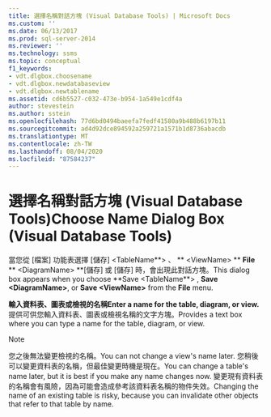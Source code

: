 ```yaml
---
title: 選擇名稱對話方塊 (Visual Database Tools) | Microsoft Docs
ms.custom: ''
ms.date: 06/13/2017
ms.prod: sql-server-2014
ms.reviewer: ''
ms.technology: ssms
ms.topic: conceptual
f1_keywords:
- vdt.dlgbox.choosename
- vdt.dlgbox.newdatabaseview
- vdt.dlgbox.newtablename
ms.assetid: cd6b5527-c032-473e-b954-1a549e1cdf4a
author: stevestein
ms.author: sstein
ms.openlocfilehash: 77d6bd0494baeefa7fedf41580a9b488b6197b11
ms.sourcegitcommit: ad4d92dce894592a259721a1571b1d8736abacdb
ms.translationtype: MT
ms.contentlocale: zh-TW
ms.lasthandoff: 08/04/2020
ms.locfileid: "87584237"
---
```

# <a name="choose-name-dialog-box-visual-database-tools"></a><span data-ttu-id="aafcc-102">選擇名稱對話方塊 (Visual Database Tools)</span><span class="sxs-lookup"><span data-stu-id="aafcc-102">Choose Name Dialog Box (Visual Database Tools)</span></span>
  <span data-ttu-id="aafcc-103">當您從 [檔案] 功能表選擇 [儲存] \<TableName**> 、 \*\* \<ViewName> \*\* **File** \*\* \<DiagramName> \*\*[儲存] 或 [儲存] 時，會出現此對話方塊。</span><span class="sxs-lookup"><span data-stu-id="aafcc-103">This dialog box appears when you choose \*\*Save \<TableName**> , **Save \<DiagramName>**, or **Save \<ViewName>** from the **File** menu.</span></span>  
  
 <span data-ttu-id="aafcc-104">**輸入資料表、圖表或檢視的名稱**</span><span class="sxs-lookup"><span data-stu-id="aafcc-104">**Enter a name for the table, diagram, or view.**</span></span>  
 <span data-ttu-id="aafcc-105">提供可供您輸入資料表、圖表或檢視名稱的文字方塊。</span><span class="sxs-lookup"><span data-stu-id="aafcc-105">Provides a text box where you can type a name for the table, diagram, or view.</span></span>  
  
> [!NOTE]  
>  <span data-ttu-id="aafcc-106">您之後無法變更檢視的名稱。</span><span class="sxs-lookup"><span data-stu-id="aafcc-106">You can not change a view's name later.</span></span> <span data-ttu-id="aafcc-107">您稍後可以變更資料表的名稱，但最佳變更時機是現在。</span><span class="sxs-lookup"><span data-stu-id="aafcc-107">You can change a table's name later, but it is best if you make any name changes now.</span></span> <span data-ttu-id="aafcc-108">變更現有資料表的名稱會有風險，因為可能會造成參考該資料表名稱的物件失效。</span><span class="sxs-lookup"><span data-stu-id="aafcc-108">Changing the name of an existing table is risky, because you can invalidate other objects that refer to that table by name.</span></span>  
  
  
